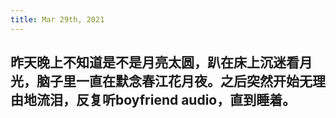 ```yaml
---
title: Mar 29th, 2021
---
```


## 昨天晚上不知道是不是月亮太圆，趴在床上沉迷看月光，脑子里一直在默念春江花月夜。之后突然开始无理由地流泪，反复听boyfriend audio，直到睡着。
